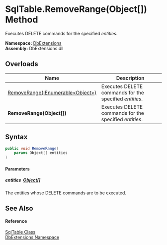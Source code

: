 SqlTable.RemoveRange(Object[]) Method
=====================================
Executes DELETE commands for the specified *entities*.
  
**Namespace:** [DbExtensions][1]  
**Assembly:** DbExtensions.dll

Overloads
---------

| Name                                     | Description                                            |
| ---------------------------------------- | ------------------------------------------------------ |
| [RemoveRange(IEnumerable&lt;Object>)][2] | Executes DELETE commands for the specified *entities*. |
| **RemoveRange(Object[])**                | Executes DELETE commands for the specified *entities*. |


Syntax
------

```csharp
public void RemoveRange(
	params Object[] entities
)
```

#### Parameters

##### *entities*  [Object][3][]
The entities whose DELETE commands are to be executed.


See Also
--------

#### Reference
[SqlTable Class][4]  
[DbExtensions Namespace][1]  

[1]: ../README.md
[2]: RemoveRange.md
[3]: https://learn.microsoft.com/dotnet/api/system.object
[4]: README.md